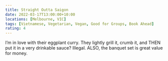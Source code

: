 ```yaml
---
title: Straight Outta Saigon
date: 2022-03-17T13:00:00+10:00
locations: [Melbourne, VIC]
tags: [Vietnamese, Vegetarian, Vegan, Good for Groups, Book Ahead]
rating: 4
---
```


I’m in love with their eggplant curry. They lightly grill it, crumb it, and THEN put it in a very drinkable sauce? Illegal. ALSO, the banquet set is great value for money.